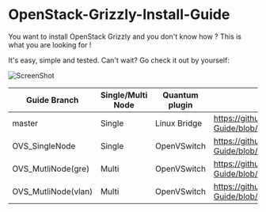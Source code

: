 OpenStack-Grizzly-Install-Guide
===============================

You want to install OpenStack Grizzly and you don't know how ?
This is what you are looking for !

It's easy, simple and tested. Can't wait? Go check it out by yourself: 

![ScreenShot](http://i.imgur.com/kTXM6F3.jpg)

Guide Branch  | Single/Multi Node | Quantum plugin  | Direct Guide Link                                                                                              |
------------- | ----------------- | --------------- | ------------------                                                                                             |
master        | Single            | Linux Bridge    | https://github.com/mseknibilel/OpenStack-Grizzly-Install-Guide/blob/master/OpenStack_Grizzly_Install_Guide.rst |
OVS_SingleNode| Single            | OpenVSwitch     | https://github.com/mseknibilel/OpenStack-Grizzly-Install-Guide/blob/OVS_SingleNode/OpenStack_Grizzly_Install_Guide.rst |
OVS_MutliNode(gre) | Multi             | OpenVSwitch     | https://github.com/mseknibilel/OpenStack-Grizzly-Install-Guide/blob/OVS_MultiNode/OpenStack_Grizzly_Install_Guide.rst |
OVS_MutliNode(vlan) | Multi             | OpenVSwitch     | https://github.com/huangjy911/OpenStack-Grizzly-Install-Guide/blob/OVS_MultiNode_vlan/OpenStack_Grizzly_Install_Guide.rst |
